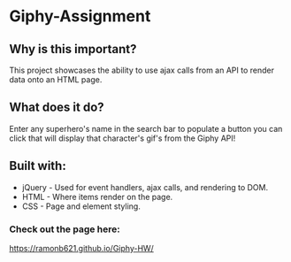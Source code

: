 # Giphy-Assignment

## Why is this important?
This project showcases the ability to use ajax calls from an API to render data onto an HTML page.

## What does it do?
Enter any superhero's name in the search bar to populate a button you can click that will display that character's gif's from the Giphy API!

## Built with:
* jQuery - Used for event handlers, ajax calls, and rendering to DOM.
* HTML - Where items render on the page.
* CSS - Page and element styling.

### Check out the page here:
https://ramonb621.github.io/Giphy-HW/
